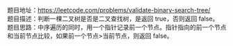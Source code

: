 题目地址：https://leetcode.com/problems/validate-binary-search-tree/  
题目描述：判断一棵二叉树是否是二叉查找树，是返回 true，否则返回 false。  
题目思路：中序遍历的同时，用一个指针记录前一个节点。指针指向的前一个节点和当前节点比较，如果前一个节点>当前节点，则返回 false。  
